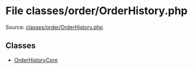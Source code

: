 File classes/order/OrderHistory.php
=========

Source: [classes/order/OrderHistory.php](https://github.com/PrestaShop/PrestaShop/blob/1.6.1.0/classes/order/OrderHistory.php)


Classes
-------

* [OrderHistoryCore](class.OrderHistoryCore.md)

